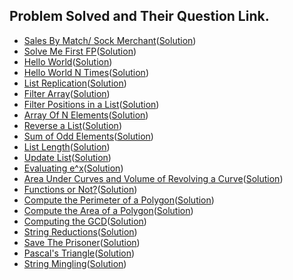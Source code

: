 ## Problem Solved and Their Question Link.

- [Sales By Match/ Sock Merchant](https://www.hackerrank.com/challenges/sock-merchant/problem)([Solution](./sales_by_match.py))
- [Solve Me First FP](https://www.hackerrank.com/challenges/fp-solve-me-first/problem)([Solution](./solve_me_first_fp.scala))
- [Hello World](https://www.hackerrank.com/challenges/fp-hello-world/problem)([Solution](./hello_world_fp.scala))
- [Hello World N Times](https://www.hackerrank.com/challenges/fp-hello-world-n-times/problem)([Solution](./hello_world_n_times.scala))
- [List Replication](https://www.hackerrank.com/challenges/fp-list-replication/problem)([Solution](./list_rep_fp.scala))
- [Filter Array](https://www.hackerrank.com/challenges/fp-filter-array/problem)([Solution](./filter_array_fp.scala))
- [Filter Positions in a List](https://www.hackerrank.com/challenges/fp-filter-positions-in-a-list/problem)([Solution](./filter_pos_array_fp.scala))
- [Array Of N Elements](https://www.hackerrank.com/challenges/fp-array-of-n-elements/problem)([Solution](./array_n_elem_fp.scala))
- [Reverse a List](https://www.hackerrank.com/challenges/fp-reverse-a-list/problem)([Solution](./reverse_a_list_fp.scala))
- [Sum of Odd Elements](https://www.hackerrank.com/challenges/fp-sum-of-odd-elements/problem)([Solution](./sum_odd_elem_fp.scala))
- [List Length](https://www.hackerrank.com/challenges/fp-list-length/problem)([Solution](./list_length_fp.scala))
- [Update List](https://www.hackerrank.com/challenges/fp-update-list/problem)([Solution](./update_list_fp.scala))
- [Evaluating e^x](https://www.hackerrank.com/challenges/eval-ex/problem)([Solution](./eval_ex_fp.scala))
- [Area Under Curves and Volume of Revolving a Curve](https://www.hackerrank.com/challenges/area-under-curves-and-volume-of-revolving-a-curv/problem)([Solution](./area_under_curves_fp.scala))
- [Functions or Not?](https://www.hackerrank.com/challenges/functions-or-not/problem)([Solution](./functions_or_not_fp.scala))
- [Compute the Perimeter of a Polygon](https://www.hackerrank.com/challenges/lambda-march-compute-the-perimeter-of-a-polygon/problem)([Solution](./compute_perimeter_fp.scala))
- [Compute the Area of a Polygon](https://www.hackerrank.com/challenges/lambda-march-compute-the-area-of-a-polygon/problem)([Solution](./compute_area_fp.scala))
- [Computing the GCD](https://www.hackerrank.com/challenges/functional-programming-warmups-in-recursion---gcd/problem)([Solution](./computing_gcd_fp.scala))
- [String Reductions](https://www.hackerrank.com/challenges/string-reductions/problem)([Solution](./string_reduction_fp.scala))
- [Save The Prisoner](https://www.hackerrank.com/challenges/save-the-prisoner/problem)([Solution](./save_the_prisoner.py))
- [Pascal's Triangle](https://www.hackerrank.com/challenges/pascals-triangle/problem)([Solution]())
- [String Mingling](https://www.hackerrank.com/challenges/string-mingling/problem)([Solution]())
